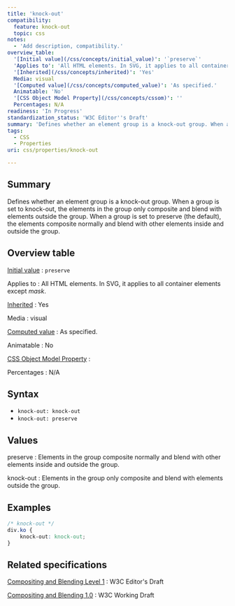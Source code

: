 ```yaml
---
title: 'knock-out'
compatibility:
  feature: knock-out
  topic: css
notes:
  - 'Add description, compatibility.'
overview_table:
  '[Initial value](/css/concepts/initial_value)': '`preserve`'
  'Applies to': 'All HTML elements. In SVG, it applies to all container elements except *mask*.'
  '[Inherited](/css/concepts/inherited)': 'Yes'
  Media: visual
  '[Computed value](/css/concepts/computed_value)': 'As specified.'
  Animatable: 'No'
  '[CSS Object Model Property](/css/concepts/cssom)': ''
  Percentages: N/A
readiness: 'In Progress'
standardization_status: 'W3C Editor''s Draft'
summary: 'Defines whether an element group is a knock-out group. When a group is set to knock-out, the elements in the group only composite and blend with elements outside the group. When a group is set to preserve (the default), the elements composite normally and blend with other elements inside and outside the group.'
tags:
  - CSS
  - Properties
uri: css/properties/knock-out

---
```

## Summary

Defines whether an element group is a knock-out group. When a group is set to knock-out, the elements in the group only composite and blend with elements outside the group. When a group is set to preserve (the default), the elements composite normally and blend with other elements inside and outside the group.

## Overview table

[Initial value](/css/concepts/initial_value)
:   `preserve`

Applies to
:   All HTML elements. In SVG, it applies to all container elements except *mask*.

[Inherited](/css/concepts/inherited)
:   Yes

Media
:   visual

[Computed value](/css/concepts/computed_value)
:   As specified.

Animatable
:   No

[CSS Object Model Property](/css/concepts/cssom)
:

Percentages
:   N/A

## Syntax

-   `knock-out: knock-out`
-   `knock-out: preserve`

## Values

preserve
:   Elements in the group composite normally and blend with other elements inside and outside the group.

knock-out
:   Elements in the group only composite and blend with elements outside the group.

## Examples

``` css
/* knock-out */
div.ko {
    knock-out: knock-out;
}
```

## Related specifications

[Compositing and Blending Level 1](http://dev.w3.org/fxtf/compositing-1)
:   W3C Editor's Draft

[Compositing and Blending 1.0](http://www.w3.org/TR/2012/WD-compositing-20120816)
:   W3C Working Draft
